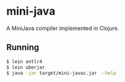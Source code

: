 # mini-java

A MiniJava compiler implemented in Clojure.


## Running

```bash
$ lein antlr4
$ lein uberjar
$ java -jar target/mini-javac.jar --help
```
